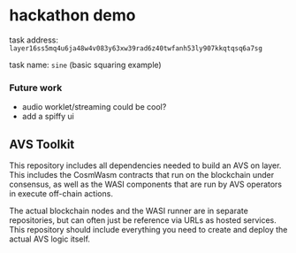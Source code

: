 # hackathon demo
task address: `layer16ss5mq4u6ja48w4v083y63xw39rad6z40twfanh53ly907kkqtqsq6a7sg`

task name: `sine` (basic squaring example)


### Future work
 - audio worklet/streaming could be cool? 
 - add a spiffy ui


## AVS Toolkit

This repository includes all dependencies needed to build an AVS on layer.
This includes the CosmWasm contracts that run on the blockchain under consensus,
as well as the WASI components that are run by AVS operators in execute off-chain actions.

The actual blockchain nodes and the WASI runner are in separate repositories, but can often
just be reference via URLs as hosted services. This repository should include everything you
need to create and deploy the actual AVS logic itself.
